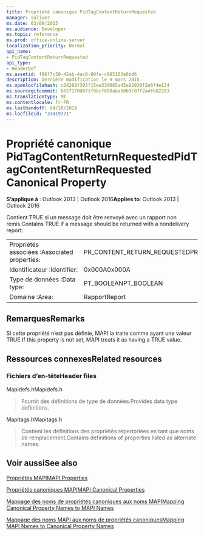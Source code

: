 ```yaml
---
title: Propriété canonique PidTagContentReturnRequested
manager: soliver
ms.date: 03/09/2015
ms.audience: Developer
ms.topic: reference
ms.prod: office-online-server
localization_priority: Normal
api_name:
- PidTagContentReturnRequested
api_type:
- HeaderDef
ms.assetid: f86f7c59-42ab-4ac0-80fe-c985103e6bd6
description: Dernière modification le 9 mars 2015
ms.openlocfilehash: c64288f393f15ee330065a43a92930f2e6f4e134
ms.sourcegitcommit: 8657170d071f9bcf680aba50b9c07f2a4fb82283
ms.translationtype: MT
ms.contentlocale: fr-FR
ms.lasthandoff: 04/28/2019
ms.locfileid: "33419771"
---
```

# <a name="pidtagcontentreturnrequested-canonical-property"></a><span data-ttu-id="ac6dc-103">Propriété canonique PidTagContentReturnRequested</span><span class="sxs-lookup"><span data-stu-id="ac6dc-103">PidTagContentReturnRequested Canonical Property</span></span>

  
  
<span data-ttu-id="ac6dc-104">**S’applique à** : Outlook 2013 | Outlook 2016</span><span class="sxs-lookup"><span data-stu-id="ac6dc-104">**Applies to**: Outlook 2013 | Outlook 2016</span></span> 
  
<span data-ttu-id="ac6dc-105">Contient TRUE si un message doit être renvoyé avec un rapport non remis.</span><span class="sxs-lookup"><span data-stu-id="ac6dc-105">Contains TRUE if a message should be returned with a nondelivery report.</span></span> 
  
|||
|:-----|:-----|
|<span data-ttu-id="ac6dc-106">Propriétés associées :</span><span class="sxs-lookup"><span data-stu-id="ac6dc-106">Associated properties:</span></span>  <br/> |<span data-ttu-id="ac6dc-107">PR_CONTENT_RETURN_REQUESTED</span><span class="sxs-lookup"><span data-stu-id="ac6dc-107">PR_CONTENT_RETURN_REQUESTED</span></span>  <br/> |
|<span data-ttu-id="ac6dc-108">Identificateur :</span><span class="sxs-lookup"><span data-stu-id="ac6dc-108">Identifier:</span></span>  <br/> |<span data-ttu-id="ac6dc-109">0x000A</span><span class="sxs-lookup"><span data-stu-id="ac6dc-109">0x000A</span></span>  <br/> |
|<span data-ttu-id="ac6dc-110">Type de données :</span><span class="sxs-lookup"><span data-stu-id="ac6dc-110">Data type:</span></span>  <br/> |<span data-ttu-id="ac6dc-111">PT_BOOLEAN</span><span class="sxs-lookup"><span data-stu-id="ac6dc-111">PT_BOOLEAN</span></span>  <br/> |
|<span data-ttu-id="ac6dc-112">Domaine :</span><span class="sxs-lookup"><span data-stu-id="ac6dc-112">Area:</span></span>  <br/> |<span data-ttu-id="ac6dc-113">Rapport</span><span class="sxs-lookup"><span data-stu-id="ac6dc-113">Report</span></span>  <br/> |
   
## <a name="remarks"></a><span data-ttu-id="ac6dc-114">Remarques</span><span class="sxs-lookup"><span data-stu-id="ac6dc-114">Remarks</span></span>

<span data-ttu-id="ac6dc-115">Si cette propriété n’est pas définie, MAPI la traite comme ayant une valeur TRUE.</span><span class="sxs-lookup"><span data-stu-id="ac6dc-115">If this property is not set, MAPI treats it as having a TRUE value.</span></span> 
  
## <a name="related-resources"></a><span data-ttu-id="ac6dc-116">Ressources connexes</span><span class="sxs-lookup"><span data-stu-id="ac6dc-116">Related resources</span></span>

### <a name="header-files"></a><span data-ttu-id="ac6dc-117">Fichiers d’en-tête</span><span class="sxs-lookup"><span data-stu-id="ac6dc-117">Header files</span></span>

<span data-ttu-id="ac6dc-118">Mapidefs.h</span><span class="sxs-lookup"><span data-stu-id="ac6dc-118">Mapidefs.h</span></span>
  
> <span data-ttu-id="ac6dc-119">Fournit des définitions de type de données.</span><span class="sxs-lookup"><span data-stu-id="ac6dc-119">Provides data type definitions.</span></span>
    
<span data-ttu-id="ac6dc-120">Mapitags.h</span><span class="sxs-lookup"><span data-stu-id="ac6dc-120">Mapitags.h</span></span>
  
> <span data-ttu-id="ac6dc-121">Contient les définitions des propriétés répertoriées en tant que noms de remplacement.</span><span class="sxs-lookup"><span data-stu-id="ac6dc-121">Contains definitions of properties listed as alternate names.</span></span>
    
## <a name="see-also"></a><span data-ttu-id="ac6dc-122">Voir aussi</span><span class="sxs-lookup"><span data-stu-id="ac6dc-122">See also</span></span>



[<span data-ttu-id="ac6dc-123">Propriétés MAPI</span><span class="sxs-lookup"><span data-stu-id="ac6dc-123">MAPI Properties</span></span>](mapi-properties.md)
  
[<span data-ttu-id="ac6dc-124">Propriétés canoniques MAPI</span><span class="sxs-lookup"><span data-stu-id="ac6dc-124">MAPI Canonical Properties</span></span>](mapi-canonical-properties.md)
  
[<span data-ttu-id="ac6dc-125">Mappage des noms de propriétés canoniques aux noms MAPI</span><span class="sxs-lookup"><span data-stu-id="ac6dc-125">Mapping Canonical Property Names to MAPI Names</span></span>](mapping-canonical-property-names-to-mapi-names.md)
  
[<span data-ttu-id="ac6dc-126">Mappage des noms MAPI aux noms de propriétés canoniques</span><span class="sxs-lookup"><span data-stu-id="ac6dc-126">Mapping MAPI Names to Canonical Property Names</span></span>](mapping-mapi-names-to-canonical-property-names.md)

